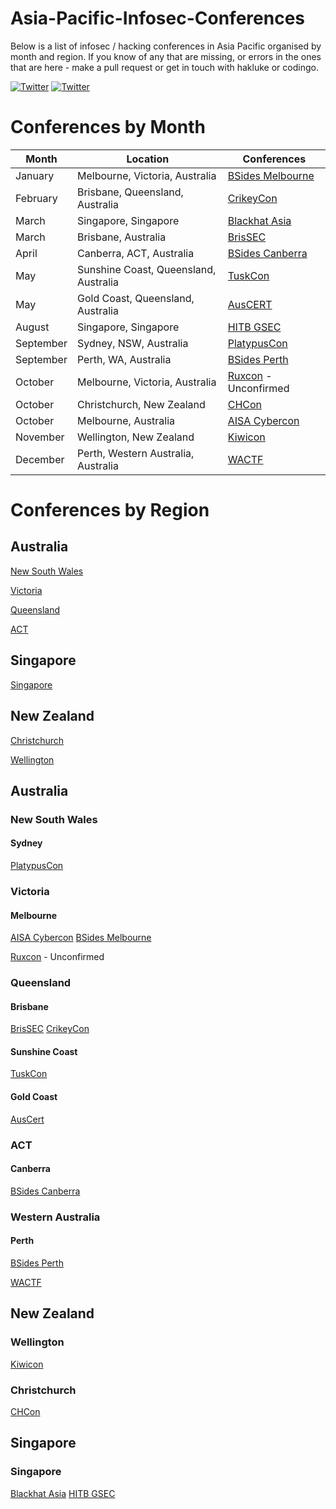 # Asia-Pacific-Infosec-Conferences
Below is a list of infosec / hacking conferences in Asia Pacific organised by month and region. If you know of any that are missing, or errors in the ones that are here - make a pull request or get in touch with hakluke or codingo.

[![Twitter](https://img.shields.io/badge/twitter-@hakluke-blue.svg)](https://twitter.com/hakluke)
[![Twitter](https://img.shields.io/badge/twitter-@codingo__-blue.svg)](https://twitter.com/codingo_)

# Conferences by Month
| Month    | Location                           | Conferences |
|----------|------------------------------------|-------------|
| January  | Melbourne, Victoria, Australia     | [BSides Melbourne](https://www.bsidesmelbourne.com/) |
| February | Brisbane, Queensland, Australia    | [CrikeyCon](https://www.crikeycon.com/) |
| March    | Singapore, Singapore               | [Blackhat Asia](https://www.blackhat.com/asia-18/) |
| March    | Brisbane, Australia                | [BrisSEC](https://www.aisa.org.au/Public/Events/Conferences/BrisSEC_2018/BrisSEC18.aspx) |
| April    | Canberra, ACT, Australia           | [BSides Canberra](http://www.bsidesau.com.au/) |
| May      | Sunshine Coast, Queensland, Australia | [TuskCon](http://tuskcon.org/) |
| May      | Gold Coast, Queensland, Australia  | [AusCERT](https://www.auscert.org.au/events/2018-05-29-auscert2018-17th-annual-auscert-cyber-security-conference) |
| August   | Singapore, Singapore               | [HITB GSEC](https://gsec.hitb.org/) |
| September| Sydney, NSW, Australia             | [PlatypusCon](https://letsjusthackshit.org/) |
| September| Perth, WA, Australia               | [BSides Perth](https://bsidesperth.com.au/) |
| October  | Melbourne, Victoria, Australia     | [Ruxcon](https://ruxcon.org.au/) - Unconfirmed |
| October  | Christchurch, New Zealand          | [CHCon](https://2018.chcon.nz/) |
| October  | Melbourne, Australia               | [AISA Cybercon](https://cyberconference.com.au/) |
| November | Wellington, New Zealand            | [Kiwicon](https://www.kiwicon.org/) |
| December | Perth, Western Australia, Australia| [WACTF](https://capture.tf/) |

# Conferences by Region
## Australia
[New South Wales](#newsouthwales)

[Victoria](#victoria)

[Queensland](#queensland)

[ACT](#ACT)

## Singapore
[Singapore](#singapore)

## New Zealand
[Christchurch](#christchurch)

[Wellington](#wellington)

## Australia
### New South Wales
#### Sydney
[PlatypusCon](https://letsjusthackshit.org/)

### Victoria
#### Melbourne
[AISA Cybercon](https://cyberconference.com.au/)
[BSides Melbourne](https://www.bsidesmelbourne.com/)

[Ruxcon](https://ruxcon.org.au/) - Unconfirmed
### Queensland
#### Brisbane
[BrisSEC](https://www.aisa.org.au/Public/Events/Conferences/BrisSEC_2018/BrisSEC18.aspx)
[CrikeyCon](https://www.crikeycon.com/)
#### Sunshine Coast
[TuskCon](http://tuskcon.org/)
#### Gold Coast
[AusCert](https://www.auscert.org.au/events/2018-05-29-auscert2018-17th-annual-auscert-cyber-security-conference)

### ACT
#### Canberra
[BSides Canberra](http://www.bsidesau.com.au/)

### Western Australia
#### Perth
[BSides Perth](https://bsidesperth.com.au/)

[WACTF](https://capture.tf/)



## New Zealand
### Wellington
[Kiwicon](https://www.kiwicon.org/)

### Christchurch
[CHCon](https://2018.chcon.nz/)

## Singapore
### Singapore
[Blackhat Asia](https://www.blackhat.com/asia-18/)
[HITB GSEC](https://gsec.hitb.org/)
